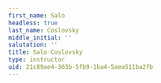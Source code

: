 ```yaml
---
first_name: Salo
headless: true
last_name: Coslovsky
middle_initial: ''
salutation: ''
title: Salo Coslovsky
type: instructor
uid: 21c89ae4-363b-5fb9-1ba4-5aea511ba2fb
---
```

